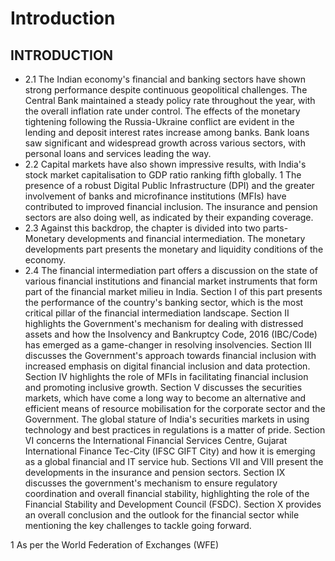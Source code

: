 # Introduction

## INTRODUCTION

- 2.1 The Indian economy's financial and banking sectors have shown strong performance despite continuous geopolitical challenges. The Central Bank maintained a steady policy rate throughout the year, with the overall inflation rate under control. The effects of the monetary tightening following the Russia-Ukraine conflict are evident in the lending and deposit interest rates increase among banks. Bank loans saw significant and widespread growth across various sectors, with personal loans and services leading the way.
- 2.2 Capital  markets  have  also  shown  impressive  results,  with  India's  stock  market capitalisation  to  GDP  ratio  ranking  fifth  globally. 1 The  presence  of  a  robust  Digital  Public Infrastructure  (DPI)  and  the  greater  involvement  of  banks  and  microfinance  institutions (MFIs) have contributed to improved financial inclusion. The insurance and pension sectors are also doing well, as indicated by their expanding coverage.
- 2.3 Against this backdrop, the chapter is divided into two parts-Monetary developments and financial intermediation. The monetary developments part presents the monetary and liquidity conditions of the economy.
- 2.4 The financial intermediation part offers a discussion on the state of various financial institutions and financial market instruments that form part of the financial market milieu in India. Section I of this part presents the performance of the country's banking sector, which is the most critical pillar of the financial intermediation landscape. Section II highlights the Government's  mechanism  for  dealing  with  distressed  assets  and  how  the  Insolvency  and Bankruptcy Code, 2016 (IBC/Code) has emerged as a game-changer in resolving insolvencies. Section III discusses the Government's approach towards financial inclusion with increased emphasis on digital financial inclusion and data protection. Section IV highlights the role of MFIs in facilitating financial inclusion and promoting inclusive growth. Section V discusses the securities markets, which have come a long way to become an alternative and efficient means of resource mobilisation for the corporate sector and the Government. The global stature of India's securities markets in using technology and best practices in regulations is a matter of pride. Section VI concerns the International Financial Services Centre, Gujarat International Finance Tec-City (IFSC GIFT City) and how it is emerging as a global financial and IT service hub. Sections VII and VIII present the developments in the insurance and pension sectors. Section  IX  discusses  the  government's  mechanism  to  ensure  regulatory  coordination  and overall  financial  stability,  highlighting  the  role  of  the  Financial  Stability  and  Development Council (FSDC). Section X provides an overall conclusion and the outlook for the financial sector while mentioning the key challenges to tackle going forward.

1    As per the World Federation of Exchanges (WFE)